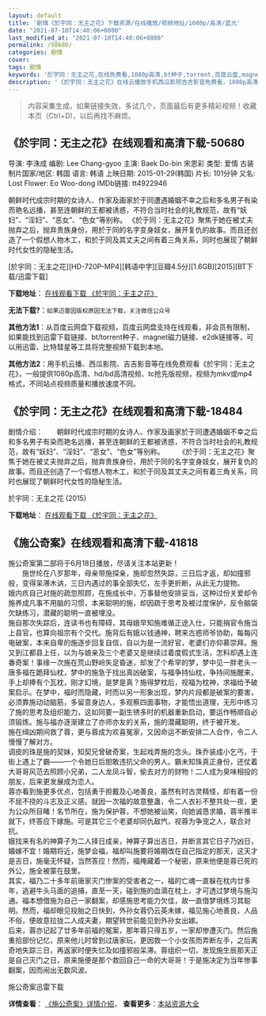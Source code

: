 ```yaml
---
layout: default
title: '剧情《於宇同：无主之花》下载资源/在线播放/视频地址/1080p/高清/蓝光'
date: "2021-07-10T14:40:06+0800"
last_modified_at: "2021-07-10T14:40:06+0800"
permalink: /50680/
categories: 剧情
cover:
tags: 剧情
keywords: '於宇同：无主之花,在线免费看,1080p高清,bt种子,torrent,百度云盘,magnet,磁力链,迅雷下载资源'
description: '《於宇同：无主之花》在线云播放手机西瓜影院吉吉影音免费看，1080p高清bd/hd未删减完整版和tc抢先枪版，mkv/mp4格式，附带bt/torrent种子、magnet/磁力链、百度云盘、网盘资源迅雷下载链接'
---
```


>内容采集生成，如果链接失效，多试几个，页面最后有更多精彩视频！收藏本页（Ctrl+D)，以后再找不麻烦。


## 《於宇同：无主之花》在线观看和高清下载-50680

导演: 李洙成 编剧: Lee Chang-gyoo 主演: Baek Do-bin 宋恩彩 类型: 爱情 古装 制片国家/地区: 韩国 语言: 韩语 上映日期: 2015-01-29(韩国) 片长: 101分钟 又名: Lost Flower: Eo Woo-dong IMDb链接: tt4922946

朝鲜时代成宗时期的女诗人、作家及画家於于同遭遇婚姻不幸之后和多名男子有染而艳名远播，甚至连朝鲜的王都被诱惑，不符合当时社会的礼教规范，故有“妖妇”、“淫妇”、“恶女”、“色女”等别称。 《於于同：无主之花》聚焦于她在被丈夫抛弃之后，抛弃贵族身份，用於于同的名字变身妓女，展开复仇的故事。而且还创造了一个假想人物木工，和於于同及其丈夫之间有着三角关系，同时也展现了朝鲜时代女性的隐秘生活。


[於宇同：无主之花][HD-720P-MP4][韩语中字][豆瓣4.5分][1.6GB][2015][BT下载/迅雷下载]

**下载地址**： [在线观看下载 《於宇同：无主之花》](https://www.btdx8.com/torrent/lost_flower_eo_woo_dong_2015.html) 


**无法下载?**：`如果迅雷因版权原因无法下载，关注微信公众号 `

**其他方法1**：从百度云网盘下载视频，百度云网盘支持在线观看，非会员有限制，如果能找到迅雷下载链接、bt/torrent种子、magnet磁力链接、e2dk链接等，可以用迅雷、比特彗星等工具将完整视频下载到本地。

**其他方法2**：用手机云播、西瓜影院、吉吉影音等在线免费观看《於宇同：无主之花》，一般提供1080p高清、hd/bd高清视频、tc抢先版视频，视频为mkv或mp4格式，不同站点视频质量和播放速度不同。


## 《於宇同：无主之花》在线观看和高清下载-18484

剧情介绍：　　朝鲜时代成宗时期的女诗人、作家及画家於于同遭遇婚姻不幸之后和多名男子有染而艳名远播，甚至连朝鲜的王都被诱惑，不符合当时社会的礼教规范，故有“妖妇”、“淫妇”、“恶女”、“色女”等别称。  　　《於于同：无主之花》聚焦于她在被丈夫抛弃之后，抛弃贵族身份，用於于同的名字变身妓女，展开复仇的故事。而且还创造了一个假想人物木工，和於于同及其丈夫之间有着三角关系，同时也展现了朝鲜时代女性的隐秘生活。


於宇同：无主之花 (2015)

**下载地址**： [在线观看下载 《於宇同：无主之花》](https://www.btbtdy.me/btdy/dy2926.html) 


## 《施公奇案》在线观看和高清下载-41818

施公奇案第二部将于6月18日播放，尽请关注本站更新！<br />　　施世纶在八岁那年，母亲带施探亲，施却忽然失踪，三日后才返，却如撞邪般，变得呆滞木讷，三日内遇过的事全部失忆，左手更折断，从此无力提物。<br />娥内疚自己对施的疏忽照顾，在施成长中，万事替他安排妥当，这种过份关爱却令施养成凡事不用脑的习惯，本来聪明的施，却因疏于思考及被过度保护，反令脑袋欠缺练习，潜藏的聪明一直被埋没。<br />施自那次失踪后，连读书也有障碍，其母娥早知施难循正途入仕，只能捐官令施当上县官，也算向祖宗有个交代。施背后有娥以钱通神，聘来古惑师爷协助，每每闪电破案，本来自卑的施逐步回复自信，自以为是一流好官，老婆们亦仰慕崇拜。施又到江都县上任，以为与娘亲及三个老婆又是继续过着度假式生活，怎料却遇上连番奇案！事缘一次施在荒山野岭失足昏迷，却发了个希罕的梦，梦中见一胖老头－唐多福在跪拜仙枕，梦中的施急于找出真凶破案，与福争持仙枕，争持间施醒来，手上却捧有个瓦枕，刚才幻境，是梦是真？施得梦枕后，视福为枕神，求福给予破案启示。在梦中，福时而隐藏，时而以另一形象出现，梦内片段都是破案的要害，必须靠施动动脑筋，多留意身边人，多观察四面事物，才能悟出道理，无形中练习了施的思考及组织能力，这如同要一副生锈多时的机器重新启动，要运作畅顺自必须锻炼。施与福亦逐渐建立了亦师亦友的关系，施的潜藏聪明，终于被开发。<br />施在缉凶期间救了蓉，更与蓉成为欢喜冤家，又因命运不断安排二人合作，令二人慢慢了解对方。<br />调皮的珠是施的契妹，知契兄曾破奇案，生起戏弄施的念头。珠乔装成小乞丐，于街上遇上了霸——一个令她日后胆敢违抗父命的男人。霸未知珠真正身份，还仗着大哥哥风范去照顾小兄弟，二人龙凤斗智，偷去对方的财物！二人成为臭味相投的朋友，后来更发展成为恋人。<br />蓉亦看到施更多优点，包括勇于担戴及心地善良，虽然有时古灵精怪，却有着一份不屈不挠的斗志及正义感。就因一次福的故意整蛊，令二人衣衫不整共处一夜，更为公众所目睹！名节所在，施为保护蓉，不想她被讪笑，向她诚恳求婚，蓉半推半就下，终答应下嫁施。可是其它三个老婆却同仇敌忾，视蓉为争宠之人，联合对抗。<br />娥找来有名的神算子为二人择日成亲，神算子算出吉日，并断言其它日子乃凶日，婚嫁不宜！婚期将近，施梦会福，福却叫施要将婚期改在自己指定的那天，这天才是吉日，施毫无怀疑，当然答应！然而，福掩藏着一个秘密，原来他便是蓉已死的外公，施全被蒙在鼓里。<br />其实，福乃二十多年前唐家灭门惨案的受害者之一，福的亡魂一直躲在枕内廿多年，逃避牛头马面的追捕，直至一天，碰到施的血滴在枕上，才可透过梦境与施沟通。福本想借施为自己一家翻案，却感施思考能力欠佳，故一直借梦境练习其聪明。然而，福却眼见投胎之日快到，外孙女蓉仍云英未嫁，福见施心地善良，人品不俗，便故意拉拢二人成夫妻，期望转世前能见到外孙女出嫁。<br />后来，蓉亦记起了廿多年前福的冤案，那年蓉只得五岁，一家却惨遭灭门。然后施重拾部份记忆，原来他儿时曾到过唐家玩，更因救一个小女孩而弄断左手，之后离奇地失踪三日，再返家时便失忆及如撞邪般呆滞。蓉组织一切，发现施生辰那天正是自己灭门之日，原来施便是那个救回自己一命的大哥哥！于是施决定为当年惨事翻案，因而闹出无数风波。


施公奇案迅雷下载

**详情查看**： [《施公奇案》详情介绍](/movie/41818/)， **查看更多**：[本站资源大全](/movie/t/all/)

